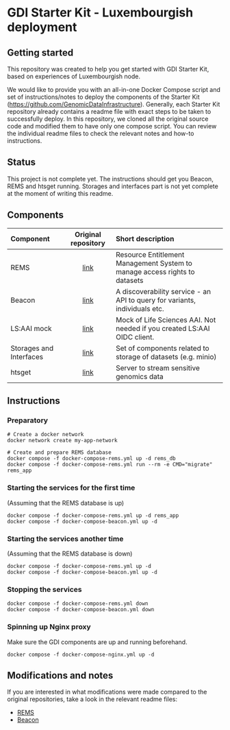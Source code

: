 # GDI Starter Kit - Luxembourgish deployment

## Getting started
This repository was created to help you get started with GDI Starter Kit, based on experiences of Luxembourgish node.

We would like to provide you with an all-in-one Docker Compose script and set of instructions/notes to deploy the components of the Starter Kit (<https://github.com/GenomicDataInfrastructure>). 
Generally, each Starter Kit repository already contains a readme file with exact steps to be taken to successfully deploy.
In this repository, we cloned all the original source code and modified them to have only one compose script. You can review the individual readme files to check the relevant notes and how-to instructions.

## Status
This project is not complete yet. The instructions should get you Beacon, REMS and htsget running. Storages and interfaces part is not yet complete at the moment of writing this readme.

## Components

| Component | Original repository | Short description |
| :---        |    :----:   |          :--- |
| REMS | [link](https://github.com/GenomicDataInfrastructure/starter-kit-rems/tree/main) | Resource Entitlement Management System to manage access rights to datasets |
| Beacon | [link](https://github.com/GenomicDataInfrastructure/starter-kit-beacon2-ri-api) | A discoverability service - an API to query for variants, individuals etc. |
| LS:AAI mock | [link](https://github.com/GenomicDataInfrastructure/starter-kit-lsaai-mock) | Mock of Life Sciences AAI. Not needed if you created LS:AAI OIDC client. |
| Storages and Interfaces | [link](https://github.com/GenomicDataInfrastructure/starter-kit-storage-and-interfaces) | Set of components related to storage of datasets (e.g. minio)  |
| htsget | [link](https://github.com/GenomicDataInfrastructure/starter-kit-htsget) | Server to stream sensitive genomics data |

## Instructions

### Preparatory
```
# Create a docker network
docker network create my-app-network

# Create and prepare REMS database
docker compose -f docker-compose-rems.yml up -d rems_db
docker compose -f docker-compose-rems.yml run --rm -e CMD="migrate" rems_app
```

### Starting the services for the first time
(Assuming that the REMS database is up)
```
docker compose -f docker-compose-rems.yml up -d rems_app
docker compose -f docker-compose-beacon.yml up -d
```

### Starting the services another time
(Assuming that the REMS database is down)
```
docker compose -f docker-compose-rems.yml up -d
docker compose -f docker-compose-beacon.yml up -d
```

### Stopping the services
```
docker compose -f docker-compose-rems.yml down
docker compose -f docker-compose-beacon.yml down
```

### Spinning up Nginx proxy

Make sure the GDI components are up and running beforehand.
```
docker compose -f docker-compose-nginx.yml up -d
```


## Modifications and notes
If you are interested in what modifications were made compared to the original repositories, take a look in the relevant readme files:
* [REMS](-/blob/main/README_REMS.md)
* [Beacon](-/blob/main/README_BEACON.md)
